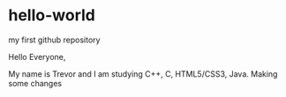 # hello-world
my first github repository

Hello Everyone,

My name is Trevor and I am studying C++, C, HTML5/CSS3, Java.
 Making some changes
